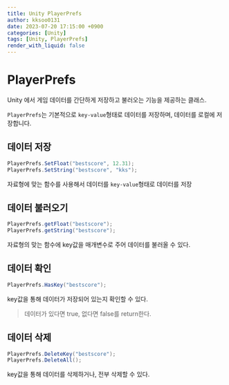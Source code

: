 ```yaml
---
title: Unity PlayerPrefs
author: kksoo0131
date: 2023-07-20 17:15:00 +0900
categories: [Unity]
tags: [Unity, PlayerPrefs]
render_with_liquid: false
---
```

# PlayerPrefs
Unity 에서 게임 데이터를 간단하게 저장하고 불러오는 기능을 제공하는 클래스.

`PlayerPrefs`는 기본적으로 `key-value`형태로 데이터를 저장하며, 데이터를 로컬에 저장합니다.

## 데이터 저장
```c#
PlayerPrefs.SetFloat("bestscore", 12.31);
PlayerPrefs.SetString("bestscore", "kks");
```
자료형에 맞는 함수를 사용해서 데이터를 `key-value`형태로 데이터를 저장

## 데이터 불러오기

```c#
PlayerPrefs.getFloat("bestscore");
PlayerPrefs.getString("bestscore");
```
자료형의 맞는 함수에 key값을 매개변수로 주어 데이터를 불러올 수 있다.

## 데이터 확인
```c#
PlayerPrefs.HasKey("bestscore");
```
key값을 통해 데이터가 저장되어 있는지 확인할 수 있다.
> 데이터가 있다면 true, 없다면 false를 return한다.
>

## 데이터 삭제
```c#
PlayerPrefs.DeleteKey("bestscore");
PlayerPrefs.DeleteAll();
```
key값을 통해 데이터를 삭제하거나, 전부 삭제할 수 있다.